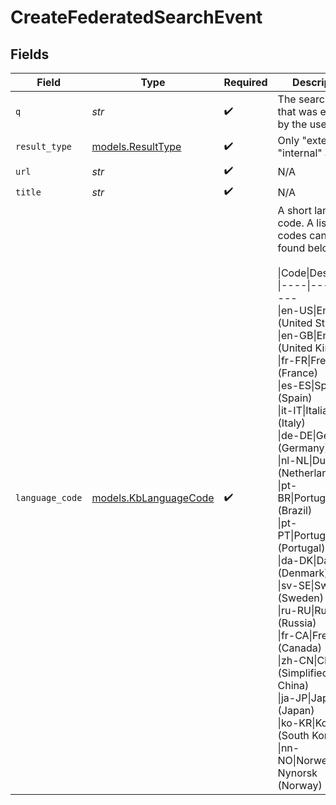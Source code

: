 # CreateFederatedSearchEvent


## Fields

| Field                                                                                                                                                                                                                                                                                                                                                                                                                                                                                                                                                                    | Type                                                                                                                                                                                                                                                                                                                                                                                                                                                                                                                                                                     | Required                                                                                                                                                                                                                                                                                                                                                                                                                                                                                                                                                                 | Description                                                                                                                                                                                                                                                                                                                                                                                                                                                                                                                                                              | Example                                                                                                                                                                                                                                                                                                                                                                                                                                                                                                                                                                  |
| ------------------------------------------------------------------------------------------------------------------------------------------------------------------------------------------------------------------------------------------------------------------------------------------------------------------------------------------------------------------------------------------------------------------------------------------------------------------------------------------------------------------------------------------------------------------------ | ------------------------------------------------------------------------------------------------------------------------------------------------------------------------------------------------------------------------------------------------------------------------------------------------------------------------------------------------------------------------------------------------------------------------------------------------------------------------------------------------------------------------------------------------------------------------ | ------------------------------------------------------------------------------------------------------------------------------------------------------------------------------------------------------------------------------------------------------------------------------------------------------------------------------------------------------------------------------------------------------------------------------------------------------------------------------------------------------------------------------------------------------------------------ | ------------------------------------------------------------------------------------------------------------------------------------------------------------------------------------------------------------------------------------------------------------------------------------------------------------------------------------------------------------------------------------------------------------------------------------------------------------------------------------------------------------------------------------------------------------------------ | ------------------------------------------------------------------------------------------------------------------------------------------------------------------------------------------------------------------------------------------------------------------------------------------------------------------------------------------------------------------------------------------------------------------------------------------------------------------------------------------------------------------------------------------------------------------------ |
| `q`                                                                                                                                                                                                                                                                                                                                                                                                                                                                                                                                                                      | *str*                                                                                                                                                                                                                                                                                                                                                                                                                                                                                                                                                                    | :heavy_check_mark:                                                                                                                                                                                                                                                                                                                                                                                                                                                                                                                                                       | The search string that was entered by the user                                                                                                                                                                                                                                                                                                                                                                                                                                                                                                                           | India                                                                                                                                                                                                                                                                                                                                                                                                                                                                                                                                                                    |
| `result_type`                                                                                                                                                                                                                                                                                                                                                                                                                                                                                                                                                            | [models.ResultType](../models/resulttype.md)                                                                                                                                                                                                                                                                                                                                                                                                                                                                                                                             | :heavy_check_mark:                                                                                                                                                                                                                                                                                                                                                                                                                                                                                                                                                       | Only "external" or "internal" allowed                                                                                                                                                                                                                                                                                                                                                                                                                                                                                                                                    | external                                                                                                                                                                                                                                                                                                                                                                                                                                                                                                                                                                 |
| `url`                                                                                                                                                                                                                                                                                                                                                                                                                                                                                                                                                                    | *str*                                                                                                                                                                                                                                                                                                                                                                                                                                                                                                                                                                    | :heavy_check_mark:                                                                                                                                                                                                                                                                                                                                                                                                                                                                                                                                                       | N/A                                                                                                                                                                                                                                                                                                                                                                                                                                                                                                                                                                      | https://egain.com/                                                                                                                                                                                                                                                                                                                                                                                                                                                                                                                                                       |
| `title`                                                                                                                                                                                                                                                                                                                                                                                                                                                                                                                                                                  | *str*                                                                                                                                                                                                                                                                                                                                                                                                                                                                                                                                                                    | :heavy_check_mark:                                                                                                                                                                                                                                                                                                                                                                                                                                                                                                                                                       | N/A                                                                                                                                                                                                                                                                                                                                                                                                                                                                                                                                                                      | Welcome to eGain                                                                                                                                                                                                                                                                                                                                                                                                                                                                                                                                                         |
| `language_code`                                                                                                                                                                                                                                                                                                                                                                                                                                                                                                                                                          | [models.KbLanguageCode](../models/kblanguagecode.md)                                                                                                                                                                                                                                                                                                                                                                                                                                                                                                                     | :heavy_check_mark:                                                                                                                                                                                                                                                                                                                                                                                                                                                                                                                                                       | A short language code. A list of codes can be found below:<br/><br/>\|Code\|Description<br/>\|----\|----------- <br/>\|en-US\|English (United States)<br/>\|en-GB\|English (United Kingdom)<br/>\|fr-FR\|French (France)<br/>\|es-ES\|Spanish (Spain)<br/>\|it-IT\|Italian (Italy)<br/>\|de-DE\|German (Germany)<br/>\|nl-NL\|Dutch (Netherlands)<br/>\|pt-BR\|Portuguese (Brazil)<br/>\|pt-PT\|Portuguese (Portugal)<br/>\|da-DK\|Danish (Denmark)<br/>\|sv-SE\|Swedish (Sweden)<br/>\|ru-RU\|Russian (Russia)<br/>\|fr-CA\|French (Canada)<br/>\|zh-CN\|Chinese (Simplified, China)<br/>\|ja-JP\|Japanese (Japan)<br/>\|ko-KR\|Korean (South Korea)<br/>\|nn-NO\|Norwegian Nynorsk (Norway)<br/> |                                                                                                                                                                                                                                                                                                                                                                                                                                                                                                                                                                          |